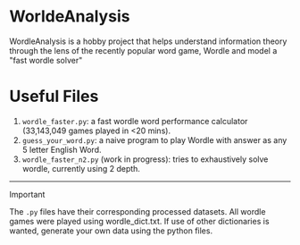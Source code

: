 # WorldeAnalysis

WordleAnalysis is a hobby project that helps understand information theory through the lens of the recently popular word game, Wordle and model a "fast wordle solver" 


# Useful Files
1. `wordle_faster.py`: a fast wordle word performance calculator (33,143,049 games played in <20 mins).
2. `guess_your_word.py`: a naive program to play Wordle with answer as any 5 letter English Word. 
3. `wordle_faster_n2.py` (work in progress): tries to exhaustively solve wordle, currently using 2 depth.

---

>[!IMPORTANT]
>The `.py` files have their corresponding processed datasets. All wordle games were played using wordle_dict.txt. If use of other dictionaries is wanted, generate your own data using the python files. 